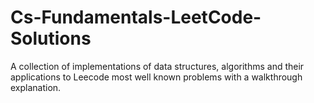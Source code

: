 # Cs-Fundamentals-LeetCode-Solutions
A collection of implementations of data structures, algorithms and their applications to Leecode most well known problems with a walkthrough explanation.
